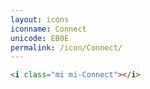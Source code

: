 ```yaml
---
layout: icons
iconname: Connect
unicode: EB0E
permalink: /icon/Connect/
---
```


``` html
<i class="mi mi-Connect"></i>
```
